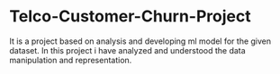 # Telco-Customer-Churn-Project
It is a project based on analysis and developing ml model for the given dataset. In this project i have analyzed and understood the data manipulation and representation.
